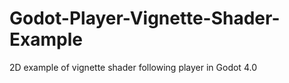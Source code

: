 # Godot-Player-Vignette-Shader-Example
 2D example of vignette shader following player in Godot 4.0
